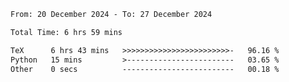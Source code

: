 <!--START_SECTION:waka-->

```txt
From: 20 December 2024 - To: 27 December 2024

Total Time: 6 hrs 59 mins

TeX      6 hrs 43 mins   >>>>>>>>>>>>>>>>>>>>>>>>-   96.16 %
Python   15 mins         >------------------------   03.65 %
Other    0 secs          -------------------------   00.18 %
```

<!--END_SECTION:waka-->
